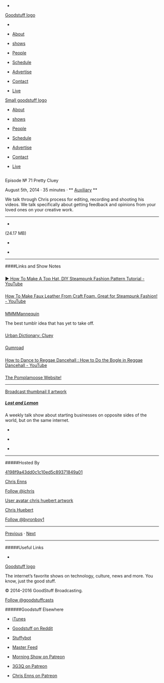 

-
[Goodstuff logo](http://www.goodstuff.network/)[](/assets/goodstuff_logo-17c1fe6f378352de5d7345f76152130b.svg)

-


-  [About](/about)

-  [shows](/shows)

-  [People](/people)

-  [Schedule](/schedule)

-  [Advertise](/advertise)

-  [Contact](/contact)

-  [Live](/live)


[Small goodstuff logo](http://www.goodstuff.network/)[](/assets/small_goodstuff_logo-bf032e72b9ec41494f4d90905f1ad619.svg)


-  [About](/about)

-  [shows](/shows)

-  [People](/people)

-  [Schedule](/schedule)

-  [Advertise](/advertise)

-  [Contact](/contact)

-  [Live](/live)


##
Episode № 71
Pretty Cluey


August 5th, 2014
&middot;
35
minutes
&middot;
**
[Auxiliary](/auxiliary/18)
**


We talk through Chris process for editing, recording and shooting his videos. We talk specifically about getting feedback and opinions from your loved ones on your creative work.


------------------------------


-
[](https://podcasts-1.feedpress.co/10591/ll-71.mp3)(24.17 MB)

-
[](http://twitter.com/intent/tweet?text=Lost%20and%20Lemon%20%E2%84%96%2071%20on%20@goodstuff_fm%20-%20http://goodstuff.network/ll/71)

-
[](http://www.facebook.com/sharer/sharer.php?u=http://goodstuff.network/ll/71)


------------------------------


####Links and Show Notes

#####
[▶ How To Make A Top Hat, DIY Steampunk Fashion Pattern Tutorial - YouTube](https://www.youtube.com/watch?v=3WclYUYe6k4&feature=youtu.be)


#####
[How To Make Faux Leather From Craft Foam. Great for Steampunk Fashion! - YouTube](https://www.youtube.com/watch?v=45Lxy_2lDw4&feature=youtu.be)


#####
[MMMMannequin](http://mmmmannequin.tumblr.com/)


The best tumblr idea that has yet to take off.


#####
[Urban Dictionary: Cluey](http://www.urbandictionary.com/define.php?term=Cluey)


#####
[Gumroad](https://gumroad.com/)


#####
[How to Dance to Reggae Dancehall : How to Do the Bogle in Reggae Dancehall - YouTube](https://www.youtube.com/watch?v=Z22u34dimq4)


#####
[The Pomplamoose Website!](http://www.pomplamoose.com/)


------------------------------


[Broadcast thumbnail ll artwork](/ll)[](https://goodstuffs3.s3.amazonaws.com/uploads/broadcast/image/26/broadcast_thumbnail_ll_artwork.png)

##### [Lost and Lemon](/ll)


A weekly talk show about starting businesses on opposite sides of the world, but on the same internet.

-
[](https://itunes.apple.com/ca/podcast/lost-lemon-brothers-in-business/id467564174?mt=2)

-
[](http://feeds.goodstuff.network/ll)

-
[](mailto:chris@goodstuff.network?cc=sponsorship%40goodstuff.network&subject=%5BGoodStuff%20FM%5D%20Sponsorship%20Inquiry%20for%20Lost%20and%20Lemon)


------------------------------


#####Hosted By


[4198f9a43dd0c1c10ed5c89371849a01](/people/chris-enns)[](http://gravatar.com/avatar/4198f9a43dd0c1c10ed5c89371849a01.png?s=300&r=pg)

[Chris Enns](/people/chris-enns)


[Follow @ichris](https://twitter.com/ichris)


[User avatar chris huebert artwork](/people/chris-huebert)[](https://goodstuffs3.s3.amazonaws.com/uploads/user/avatar/41/user_avatar_chris-huebert_artwork.png)

[Chris Huebert](/people/chris-huebert)


[Follow @byronboy1](https://twitter.com/byronboy1)


------------------------------


[Previous](/ll/70)
&middot;
[Next](/ll/72)


------------------------------


#####Useful Links

-
[](mailto:chris@goodstuff.network?subject=%5BGoodstuff%20FM%5D%20Feedback%20for%20Lost%20and%20Lemon)


[Goodstuff logo](http://www.goodstuff.network/)[](/assets/goodstuff_logo-17c1fe6f378352de5d7345f76152130b.svg)


The internet’s favorite shows on technology, culture, news and more. You know, just the good stuff.


&copy; 2014&ndash;2016 GoodStuff Broadcasting.

[Follow @goodstuffcasts](https://twitter.com/goodstuffcasts)


######Goodstuff Elsewhere

-  [iTunes](https://itunes.apple.com/us/artist/goodstuff-fm/id843385597?mt=2)

-  [Goodstuff on Reddit](https://www.reddit.com/r/Goodstuff_fm/)

-  [Stuffybot](http://stuffybot.goodstuff.network)

-  [Master Feed](/master/feed)

-  [Morning Show on Patreon](https://www.patreon.com/morningshow)

-  [3G3Q on Patreon](https://www.patreon.com/3g3q)

-  [Chris Enns on Patreon](https://www.patreon.com/ichris)
